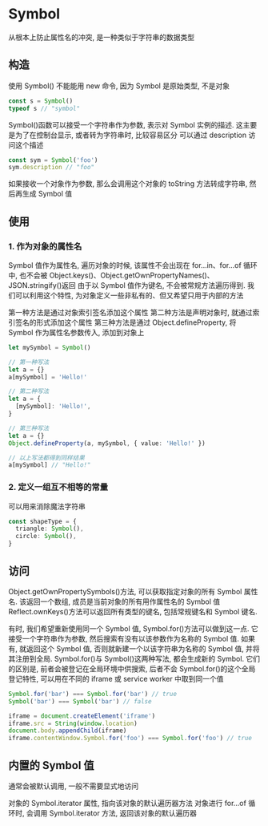 # Symbol

从根本上防止属性名的冲突, 是一种类似于字符串的数据类型

## 构造

使用 Symbol()
不能能用 new 命令, 因为 Symbol 是原始类型, 不是对象

```ts
const s = Symbol()
typeof s // "symbol"
```

Symbol()函数可以接受一个字符串作为参数, 表示对 Symbol 实例的描述. 这主要是为了在控制台显示, 或者转为字符串时, 比较容易区分
可以通过 description 访问这个描述

```ts
const sym = Symbol('foo')
sym.description // "foo"
```

如果接收一个对象作为参数, 那么会调用这个对象的 toString 方法转成字符串, 然后再生成 Symbol 值

## 使用

### 1. 作为对象的属性名

Symbol 值作为属性名, 遍历对象的时候, 该属性不会出现在 for...in、for...of 循环中, 也不会被 Object.keys()、Object.getOwnPropertyNames()、JSON.stringify()返回
由于以 Symbol 值作为键名, 不会被常规方法遍历得到. 我们可以利用这个特性, 为对象定义一些非私有的、但又希望只用于内部的方法

第一种方法是通过对象索引签名添加这个属性
第二种方法是声明对象时, 就通过索引签名的形式添加这个属性
第三种方法是通过 Object.defineProperty, 将 Symbol 作为属性名参数传入, 添加到对象上

```ts
let mySymbol = Symbol()

// 第一种写法
let a = {}
a[mySymbol] = 'Hello!'

// 第二种写法
let a = {
  [mySymbol]: 'Hello!',
}

// 第三种写法
let a = {}
Object.defineProperty(a, mySymbol, { value: 'Hello!' })

// 以上写法都得到同样结果
a[mySymbol] // "Hello!"
```

### 2. 定义一组互不相等的常量

可以用来消除魔法字符串

```ts
const shapeType = {
  triangle: Symbol(),
  circle: Symbol(),
}
```

## 访问

Object.getOwnPropertySymbols()方法, 可以获取指定对象的所有 Symbol 属性名. 该返回一个数组, 成员是当前对象的所有用作属性名的 Symbol 值
Reflect.ownKeys()方法可以返回所有类型的键名, 包括常规键名和 Symbol 键名.

有时, 我们希望重新使用同一个 Symbol 值, Symbol.for()方法可以做到这一点. 它接受一个字符串作为参数, 然后搜索有没有以该参数作为名称的 Symbol 值. 如果有, 就返回这个 Symbol 值, 否则就新建一个以该字符串为名称的 Symbol 值, 并将其注册到全局.
Symbol.for()与 Symbol()这两种写法, 都会生成新的 Symbol. 它们的区别是, 前者会被登记在全局环境中供搜索, 后者不会
Symbol.for()的这个全局登记特性, 可以用在不同的 iframe 或 service worker 中取到同一个值

```ts
Symbol.for('bar') === Symbol.for('bar') // true
Symbol('bar') === Symbol('bar') // false

iframe = document.createElement('iframe')
iframe.src = String(window.location)
document.body.appendChild(iframe)
iframe.contentWindow.Symbol.for('foo') === Symbol.for('foo') // true
```

## 内置的 Symbol 值

通常会被默认调用, 一般不需要显式地访问

对象的 Symbol.iterator 属性, 指向该对象的默认遍历器方法
对象进行 for...of 循环时, 会调用 Symbol.iterator 方法, 返回该对象的默认遍历器
